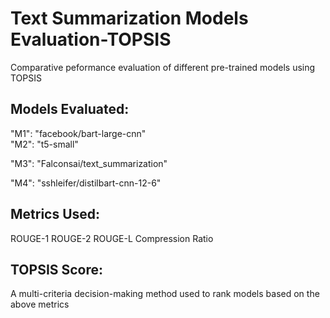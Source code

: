 # Text Summarization Models Evaluation-TOPSIS
Comparative peformance evaluation of different pre-trained models using TOPSIS
## Models Evaluated:
"M1": "facebook/bart-large-cnn"                                                                                                                                        
"M2":  "t5-small"

"M3": "Falconsai/text_summarization"

"M4": "sshleifer/distilbart-cnn-12-6"
## Metrics Used:
 ROUGE-1
 ROUGE-2
 ROUGE-L
 Compression Ratio
## TOPSIS Score:
A multi-criteria decision-making method used to rank models based on the above metrics
